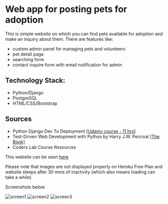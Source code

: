 # Web app for posting pets for adoption

This is simple website on which you can find pets available for adoption and make an inquiry about them. There are features like:

-   custom admin panel for managing pets and volunteers
-   pet detail page
-   searching form
-   contact inquire form with email notification for admin

## Technology Stack:

-   Python/Django
-   PostgreSQL
-   HTML/CSS/Bootstrap

## Sources

-   Python Django Dev To Deployment [[Udemy course - 11 hrs]](https://www.udemy.com/python-django-dev-to-deployment/)
-   Test-Driven Web Development with Python by Harry J.W. Percival [[The Book]](http://www.obeythetestinggoat.com)
-   Coders Lab Course Resources

This website can be seen [here](https://adopt--me.herokuapp.com)

Please note that images are not displayed properly on Heroku Free Plan and website sleeps after 30 mins of inactivity (which also means loading can take a while)

Screenshots below

![screen1](https://scontent-frt3-2.xx.fbcdn.net/v/t1.15752-9/50019054_475001449697926_7271079929310085120_n.png?_nc_cat=111&_nc_ht=scontent-frt3-2.xx&oh=07123567494d6cec581aa49107e61255&oe=5CBEC55B)
![screen2](https://scontent-frt3-2.xx.fbcdn.net/v/t1.15752-9/50069583_387221025170372_7785236537398001664_n.png?_nc_cat=101&_nc_ht=scontent-frt3-2.xx&oh=731b448ab121c027a9bb8338e4d66fe1&oe=5CC16F9B)
![screen3](https://scontent-frt3-2.xx.fbcdn.net/v/t1.15752-9/49938725_340703340117989_6124502937507987456_n.png?_nc_cat=110&_nc_ht=scontent-frt3-2.xx&oh=38987e7cb255b329ae2a0283c8d6bc15&oe=5CBF548A)
